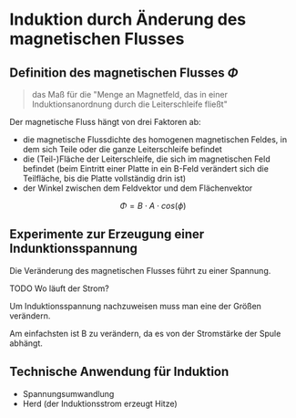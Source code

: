 # Induktion durch Änderung des magnetischen Flusses

## Definition des magnetischen Flusses $\Phi$

> das Maß für die "Menge an Magnetfeld, das in einer Induktionsanordnung durch die Leiterschleife fließt"

Der magnetische Fluss hängt von drei Faktoren ab:

- die magnetische Flussdichte des homogenen magnetischen Feldes, in dem sich Teile oder die ganze Leiterschleife befindet
- die (Teil-)Fläche der Leiterschleife, die sich im magnetischen Feld befindet (beim Eintritt einer Platte in ein B-Feld verändert sich die Teilfläche, bis die Platte vollständig drin ist)
- der Winkel zwischen dem Feldvektor und dem Flächenvektor

$$\Phi = B \cdot A \cdot cos(\phi)$$

## Experimente zur Erzeugung einer Indunktionsspannung

Die Veränderung des magnetischen Flusses führt zu einer Spannung.

TODO Wo läuft der Strom?

Um Induktionsspannung nachzuweisen muss man eine der Größen verändern.

Am einfachsten ist B zu verändern, da es von der Stromstärke der Spule abhängt.

## Technische Anwendung für Induktion

- Spannungsumwandlung
- Herd (der Induktionsstrom erzeugt Hitze)
